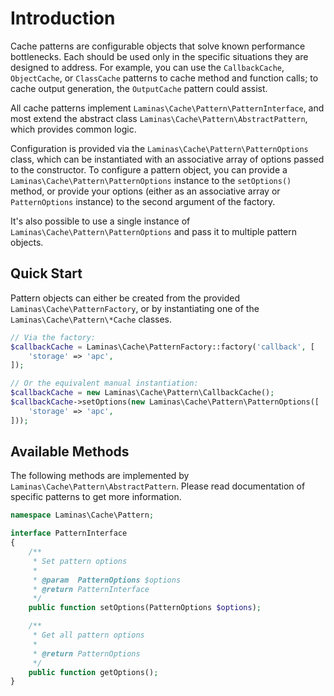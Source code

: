 # Introduction

Cache patterns are configurable objects that solve known performance
bottlenecks. Each should be used only in the specific situations they are
designed to address. For example, you can use the `CallbackCache`,
`ObjectCache`, or `ClassCache` patterns to cache method and function calls; to
cache output generation, the `OutputCache` pattern could assist.

All cache patterns implement `Laminas\Cache\Pattern\PatternInterface`, and most
extend the abstract class `Laminas\Cache\Pattern\AbstractPattern`, which provides
common logic.

Configuration is provided via the `Laminas\Cache\Pattern\PatternOptions` class,
which can be instantiated with an associative array of options passed to the
constructor. To configure a pattern object, you can provide a
`Laminas\Cache\Pattern\PatternOptions` instance to the `setOptions()` method, or
provide your options (either as an associative array or `PatternOptions`
instance) to the second argument of the factory.

It's also possible to use a single instance of
`Laminas\Cache\Pattern\PatternOptions` and pass it to multiple pattern objects.

## Quick Start

Pattern objects can either be created from the provided `Laminas\Cache\PatternFactory`, or
by instantiating one of the `Laminas\Cache\Pattern\*Cache` classes.

```php
// Via the factory:
$callbackCache = Laminas\Cache\PatternFactory::factory('callback', [
    'storage' => 'apc',
]);

// Or the equivalent manual instantiation:
$callbackCache = new Laminas\Cache\Pattern\CallbackCache();
$callbackCache->setOptions(new Laminas\Cache\Pattern\PatternOptions([
    'storage' => 'apc',
]));
```

## Available Methods

The following methods are implemented by `Laminas\Cache\Pattern\AbstractPattern`.
Please read documentation of specific patterns to get more information.

```php
namespace Laminas\Cache\Pattern;

interface PatternInterface
{
    /**
     * Set pattern options
     *
     * @param  PatternOptions $options
     * @return PatternInterface
     */
    public function setOptions(PatternOptions $options);

    /**
     * Get all pattern options
     *
     * @return PatternOptions
     */
    public function getOptions();
}
```
